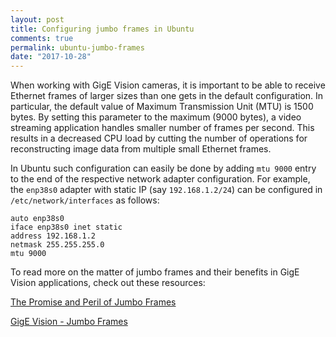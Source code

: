 ```yaml
---
layout: post
title: Configuring jumbo frames in Ubuntu
comments: true
permalink: ubuntu-jumbo-frames
date: "2017-10-28"
---
```


When working with GigE Vision cameras, it is important to be able to receive Ethernet frames of larger sizes than one gets in the default configuration. In particular, the default value of Maximum Transmission Unit (MTU) is 1500 bytes. By setting this parameter to the maximum (9000 bytes), a video streaming application handles smaller number of frames per second. This results in a decreased CPU load by cutting the number of operations for reconstructing image data from multiple small Ethernet frames.

In Ubuntu such configuration can easily be done by adding `mtu 9000` entry to the end of the respective network adapter configuration. For example, the `enp38s0` adapter with static IP (say `192.168.1.2/24`) can be configured in `/etc/network/interfaces` as follows:

```
auto enp38s0
iface enp38s0 inet static
address 192.168.1.2
netmask 255.255.255.0
mtu 9000
```

To read more on the matter of jumbo frames and their benefits in GigE Vision applications, check out these resources:

[The Promise and Peril of Jumbo Frames](https://blog.codinghorror.com/the-promise-and-peril-of-jumbo-frames/)

[GigE Vision - Jumbo Frames](https://www.stemmer-imaging.co.uk/en/knowledge-base/gige-vision-jumbo-frames/)
